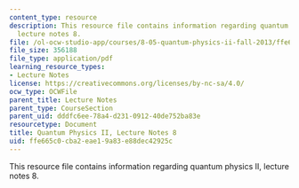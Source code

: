 ```yaml
---
content_type: resource
description: This resource file contains information regarding quantum physics II,
  lecture notes 8.
file: /ol-ocw-studio-app/courses/8-05-quantum-physics-ii-fall-2013/ffe665c0cba2eae19a83e88dec42925c_MIT8_05F13_Chap_08.pdf
file_size: 356188
file_type: application/pdf
learning_resource_types:
- Lecture Notes
license: https://creativecommons.org/licenses/by-nc-sa/4.0/
ocw_type: OCWFile
parent_title: Lecture Notes
parent_type: CourseSection
parent_uid: dddfc6ee-78a4-d231-0912-40de752ba83e
resourcetype: Document
title: Quantum Physics II, Lecture Notes 8
uid: ffe665c0-cba2-eae1-9a83-e88dec42925c
---
```

This resource file contains information regarding quantum physics II, lecture notes 8.